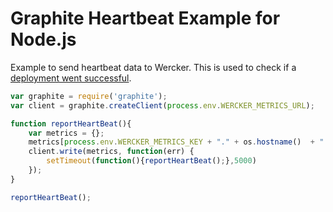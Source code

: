 # Graphite Heartbeat Example for Node.js

Example to send heartbeat data to Wercker. This is used to check if a [deployment went successful](deployment#post-deploy-metrics-test).


``` javascript
var graphite = require('graphite');
var client = graphite.createClient(process.env.WERCKER_METRICS_URL);

function reportHeartBeat(){
    var metrics = {};
    metrics[process.env.WERCKER_METRICS_KEY + "." + os.hostname()  + ".heartbeat"] =  1;
    client.write(metrics, function(err) {
        setTimeout(function(){reportHeartBeat();},5000)
    });
}

reportHeartBeat();
```
